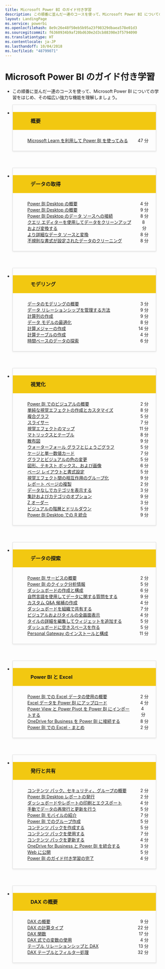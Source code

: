 ```yaml
---
title: Microsoft Power BI のガイド付き学習
description: この順番に並んだ一連のコースを使って、Microsoft Power BI についての学習をはじめ、その幅広い強力な機能を理解しましょう。
layout: LandingPage
ms.service: powerbi
ms.openlocfilehash: 8e9c26e48f50eb5b95a23f98329dbaea578e01d3
ms.sourcegitcommit: f6360934b9af20bd630e2d3cb88398e3f5794090
ms.translationtype: HT
ms.contentlocale: ja-JP
ms.lasthandoff: 10/04/2018
ms.locfileid: "48799071"
---
```

<div id="main" class="v2">
    <div class="container">
        <h1>Microsoft Power BI のガイド付き学習</h1>
        <ul id="databases" class="cardsL panelContent" style="display: block; margin: 0px;">
          <li class="fullSpan">
              <div class="container intro">
                  <p>この順番に並んだ一連のコースを使って、Microsoft Power BI についての学習をはじめ、その幅広い強力な機能を理解しましょう。</p>
              </div>
          </li>
          <li>
            <div class="cardSize">
                <div class="cardPadding">
                  <div class="card" style="padding: 0 12px 54px 0;">
                      <div class="cardText" style="box-shadow: 0 2px 5px #e8e8e8; border: 1px solid #dbdbdb;">
                          <h3 class="bgdAccent1" style="padding: 8px; display: flex; background: #f2c811; font-weight: bold; border-bottom: 0; margin-bottom: 0; line-height: 42px">
                            <div class="cardImageOuter" style="margin: 0 8px 0 10px;">
                              <div class="cardImage" style="width: 32px;">
                                <img src="media/logo_power-bi.svg" alt="" data-linktype="absolute-path" class="x-hidden-focus" style="position: relative; top: 6px;">
                              </div>
                            </div>
概要 </h3>
                          <ul class="noBullet" style="margin: 24px;">
                              <li style="display: flex; justify-content: space-between;">
                                <a class="barLink" href="https://docs.microsoft.com/learn/paths/create-use-analytics-reports-power-bi/">Microsoft Learn を利用して Power BI を使ってみる</a>
                                <span style="margin-left: 32px; align-self: center;">47 分</span>
                              </li>                              
                          </ul>
                      </div>
                    </div>
                </div>
            </div>
          </li>
          <li>
            <div class="cardSize">
                <div class="cardPadding">
                  <div class="card" style="padding: 0 12px 54px 0;">
                      <div class="cardText" style="box-shadow: 0 2px 5px #e8e8e8; border: 1px solid #dbdbdb;">
                          <h3 class="bgdAccent1" style="padding: 8px; display: flex; background: #f2c811; font-weight: bold; border-bottom: 0; margin-bottom: 0; line-height: 42px">
                            <div class="cardImageOuter" style="margin: 0 8px 0 10px;">
                              <div class="cardImage" style="width: 32px;">
                                <img src="media/pbi-getting-data.svg" alt="" data-linktype="absolute-path" class="x-hidden-focus" style="position: relative; top: 6px;">
                              </div>
                            </div>
データの取得 </h3>
                          <ul class="noBullet" style="margin: 24px;">
                              <li style="display: flex; justify-content: space-between;">
                                <a class="barLink" href="gettingdata.yml?tutorial-step=1">Power BI Desktop の概要</a>
                                <span style="margin-left: 32px; align-self: center;">4 分</span>
                              </li>
                              <li style="display: flex; justify-content: space-between;">
                                <a class="barLink" href="gettingdata.yml?tutorial-step=2">Power BI Desktop の概要</a>
                                <span style="margin-left: 32px; align-self: center;">9 分</span>
                              </li>
                              <li style="display: flex; justify-content: space-between;">
                                <a class="barLink" href="gettingdata.yml?tutorial-step=3">Power BI Desktop のデータ ソースへの接続</a>
                                <span style="margin-left: 32px; align-self: center;">8 分</span>
                              </li>
                              <li style="display: flex; justify-content: space-between;">
                                <a class="barLink" href="gettingdata.yml?tutorial-step=4">クエリ エディターを使用してデータをクリーンアップおよび変換する</a>
                                <span style="margin-left: 32px; align-self: center;">8 分</span>
                              </li>
                              <li style="display: flex; justify-content: space-between;">
                                <a class="barLink" href="gettingdata.yml?tutorial-step=5">より詳細なデータ ソースと変換</a>
                                <span style="margin-left: 32px; align-self: center;">8 分</span>
                              </li>
                              <li style="display: flex; justify-content: space-between;">
                                <a class="barLink" href="gettingdata.yml?tutorial-step=6">不規則な書式が設定されたデータのクリーニング</a>
                                <span style="margin-left: 32px; align-self: center;">8 分</span>
                              </li>
                          </ul>
                      </div>
                    </div>
                </div>
            </div>
          </li>
          <li>
            <div class="cardSize">
                <div class="cardPadding">
                  <div class="card" style="padding: 0 12px 54px 0;">
                      <div class="cardText" style="box-shadow: 0 2px 5px #e8e8e8; border: 1px solid #dbdbdb;">
                          <h3 class="bgdAccent1" style="padding: 8px; display: flex; background: #f2c811; font-weight: bold; border-bottom: 0; margin-bottom: 0; line-height: 42px">
                            <div class="cardImageOuter" style="margin: 0 8px 0 10px;">
                              <div class="cardImage" style="width: 32px;">
                                <img src="media/pbi-modeling.svg" alt="" data-linktype="absolute-path" class="x-hidden-focus" style="position: relative; top: 6px;">
                              </div>
                            </div>
モデリング </h3>
                          <ul class="noBullet" style="margin: 24px;">
                              <li style="display: flex; justify-content: space-between;">
                                <a class="barLink" href="modeling.yml?tutorial-step=1">データのモデリングの概要</a>
                                <span style="margin-left: 32px; align-self: center;">3 分</span>
                              </li>
                              <li style="display: flex; justify-content: space-between;">
                                <a class="barLink" href="modeling.yml?tutorial-step=2">データ リレーションシップを管理する方法</a>
                                <span style="margin-left: 32px; align-self: center;">9 分</span>
                              </li>
                              <li style="display: flex; justify-content: space-between;">
                                <a class="barLink" href="modeling.yml?tutorial-step=3">計算列の作成</a>
                                <span style="margin-left: 32px; align-self: center;">9 分</span>
                              </li>
                              <li style="display: flex; justify-content: space-between;">
                                <a class="barLink" href="modeling.yml?tutorial-step=4">データ モデルの最適化</a>
                                <span style="margin-left: 32px; align-self: center;">8 分</span>
                              </li>
                              <li style="display: flex; justify-content: space-between;">
                                <a class="barLink" href="modeling.yml?tutorial-step=5">計算メジャーの作成</a>
                                <span style="margin-left: 32px; align-self: center;">14 分</span>
                              </li>
                              <li style="display: flex; justify-content: space-between;">
                                <a class="barLink" href="modeling.yml?tutorial-step=6">計算テーブルの作成</a>
                                <span style="margin-left: 32px; align-self: center;">4 分</span>
                              </li>
                              <li style="display: flex; justify-content: space-between;">
                                <a class="barLink" href="modeling.yml?tutorial-step=7">時間ベースのデータの探索</a>
                                <span style="margin-left: 32px; align-self: center;">6 分</span>
                              </li>
                          </ul>
                      </div>
                    </div>
                </div>
            </div>
          </li>
          <li>
            <div class="cardSize">
                <div class="cardPadding">
                  <div class="card" style="padding: 0 12px 54px 0;">
                      <div class="cardText" style="box-shadow: 0 2px 5px #e8e8e8; border: 1px solid #dbdbdb;">
                          <h3 class="bgdAccent1" style="padding: 8px; display: flex; background: #f2c811; font-weight: bold; border-bottom: 0; margin-bottom: 0; line-height: 42px">
                            <div class="cardImageOuter" style="margin: 0 8px 0 10px;">
                              <div class="cardImage" style="width: 32px;">
                                <img src="media/pbi-visualizations.svg" alt="" data-linktype="absolute-path" class="x-hidden-focus" style="position: relative; top: 6px;">
                              </div>
                            </div>
視覚化 </h3>
                          <ul class="noBullet" style="margin: 24px;">
                              <li style="display: flex; justify-content: space-between;">
                                <a class="barLink" href="visualizations.yml?tutorial-step=1">Power BI でのビジュアルの概要</a>
                                <span style="margin-left: 32px; align-self: center;">2 分</span>
                              </li>
                              <li style="display: flex; justify-content: space-between;">
                                <a class="barLink" href="visualizations.yml?tutorial-step=2">単純な視覚エフェクトの作成とカスタマイズ</a>
                                <span style="margin-left: 32px; align-self: center;">8 分</span>
                              </li>
                              <li style="display: flex; justify-content: space-between;">
                                <a class="barLink" href="visualizations.yml?tutorial-step=3">複合グラフ</a>
                                <span style="margin-left: 32px; align-self: center;">5 分</span>
                              </li>
                              <li style="display: flex; justify-content: space-between;">
                                <a class="barLink" href="visualizations.yml?tutorial-step=4">スライサー</a>
                                <span style="margin-left: 32px; align-self: center;">7 分</span>
                              </li>
                              <li style="display: flex; justify-content: space-between;">
                                <a class="barLink" href="visualizations.yml?tutorial-step=5">視覚エフェクトのマップ</a>
                                <span style="margin-left: 32px; align-self: center;">11 分</span>
                              </li>
                              <li style="display: flex; justify-content: space-between;">
                                <a class="barLink" href="visualizations.yml?tutorial-step=6">マトリックスとテーブル</a>
                                <span style="margin-left: 32px; align-self: center;">8 分</span>
                              </li>
                              <li style="display: flex; justify-content: space-between;">
                                <a class="barLink" href="visualizations.yml?tutorial-step=7">散布図</a>
                                <span style="margin-left: 32px; align-self: center;">9 分</span>
                              </li>
                              <li style="display: flex; justify-content: space-between;">
                                <a class="barLink" href="visualizations.yml?tutorial-step=8">ウォーターフォール グラフとじょうごグラフ</a>
                                <span style="margin-left: 32px; align-self: center;">5 分</span>
                              </li>
                              <li style="display: flex; justify-content: space-between;">
                                <a class="barLink" href="visualizations.yml?tutorial-step=9">ケージと単一数値カード</a>
                                <span style="margin-left: 32px; align-self: center;">7 分</span>
                              </li>
                              <li style="display: flex; justify-content: space-between;">
                                <a class="barLink" href="visualizations.yml?tutorial-step=10">グラフとビジュアルの色の変更</a>
                                <span style="margin-left: 32px; align-self: center;">5 分</span>
                              </li>
                              <li style="display: flex; justify-content: space-between;">
                                <a class="barLink" href="visualizations.yml?tutorial-step=11">図形、テキスト ボックス、および画像</a>
                                <span style="margin-left: 32px; align-self: center;">6 分</span>
                              </li>
                              <li style="display: flex; justify-content: space-between;">
                                <a class="barLink" href="visualizations.yml?tutorial-step=12">ページ レイアウトと書式設定</a>
                                <span style="margin-left: 32px; align-self: center;">5 分</span>
                              </li>
                              <li style="display: flex; justify-content: space-between;">
                                <a class="barLink" href="visualizations.yml?tutorial-step=13">視覚エフェクト間の相互作用のグループ化</a>
                                <span style="margin-left: 32px; align-self: center;">9 分</span>
                              </li>
                              <li style="display: flex; justify-content: space-between;">
                                <a class="barLink" href="visualizations.yml?tutorial-step=14">レポート ページの複製</a>
                                <span style="margin-left: 32px; align-self: center;">2 分</span>
                              </li>
                              <li style="display: flex; justify-content: space-between;">
                                <a class="barLink" href="visualizations.yml?tutorial-step=15">データなしでカテゴリを表示する</a>
                                <span style="margin-left: 32px; align-self: center;">3 分</span>
                              </li>
                              <li style="display: flex; justify-content: space-between;">
                                <a class="barLink" href="visualizations.yml?tutorial-step=16">集計およびカテゴリのオプション</a>
                                <span style="margin-left: 32px; align-self: center;">9 分</span>
                              </li>
                              <li style="display: flex; justify-content: space-between;">
                                <a class="barLink" href="visualizations.yml?tutorial-step=17">Z オーダー</a>
                                <span style="margin-left: 32px; align-self: center;">3 分</span>
                              </li>
                              <li style="display: flex; justify-content: space-between;">
                                <a class="barLink" href="visualizations.yml?tutorial-step=18">ビジュアルの階層とドリルダウン</a>
                                <span style="margin-left: 32px; align-self: center;">5 分</span>
                              </li>
                              <li style="display: flex; justify-content: space-between;">
                                <a class="barLink" href="visualizations.yml?tutorial-step=19">Power BI Desktop での R 統合</a>
                                <span style="margin-left: 32px; align-self: center;">9 分</span>
                              </li>
                          </ul>
                      </div>
                    </div>
                </div>
            </div>
          </li>
          <li>
            <div class="cardSize">
                <div class="cardPadding">
                  <div class="card" style="padding: 0 12px 54px 0;">
                      <div class="cardText" style="box-shadow: 0 2px 5px #e8e8e8; border: 1px solid #dbdbdb;">
                          <h3 class="bgdAccent1" style="padding: 8px; display: flex; background: #f2c811; font-weight: bold; border-bottom: 0; margin-bottom: 0; line-height: 42px">
                            <div class="cardImageOuter" style="margin: 0 8px 0 10px;">
                              <div class="cardImage" style="width: 32px;">
                                <img src="media/pbi-exploring-data.svg" alt="" data-linktype="absolute-path" class="x-hidden-focus" style="position: relative; top: 6px;">
                              </div>
                            </div>
データの探索 </h3>
                          <ul class="noBullet" style="margin: 24px;">
                              <li style="display: flex; justify-content: space-between;">
                                <a class="barLink" href="exploringdata.yml?tutorial-step=1">Power BI サービスの概要</a>
                                <span style="margin-left: 32px; align-self: center;">2 分</span>
                              </li>
                              <li style="display: flex; justify-content: space-between;">
                                <a class="barLink" href="exploringdata.yml?tutorial-step=2">Power BI のクイック分析情報</a>
                                <span style="margin-left: 32px; align-self: center;">5 分</span>
                              </li>
                              <li style="display: flex; justify-content: space-between;">
                                <a class="barLink" href="exploringdata.yml?tutorial-step=3">ダッシュボードの作成と構成</a>
                                <span style="margin-left: 32px; align-self: center;">6 分</span>
                              </li>
                              <li style="display: flex; justify-content: space-between;">
                                <a class="barLink" href="exploringdata.yml?tutorial-step=4">自然言語を使用してデータに関する質問をする</a>
                                <span style="margin-left: 32px; align-self: center;">9 分</span>
                              </li>
                              <li style="display: flex; justify-content: space-between;">
                                <a class="barLink" href="exploringdata.yml?tutorial-step=5">カスタム Q&amp;A 候補の作成</a>
                                <span style="margin-left: 32px; align-self: center;">4 分</span>
                              </li>
                              <li style="display: flex; justify-content: space-between;">
                                <a class="barLink" href="exploringdata.yml?tutorial-step=6">ダッシュボードを組織で共有する</a>
                                <span style="margin-left: 32px; align-self: center;">7 分</span>
                              </li>
                              <li style="display: flex; justify-content: space-between;">
                                <a class="barLink" href="exploringdata.yml?tutorial-step=7">ビジュアルおよびタイルの全画面表示</a>
                                <span style="margin-left: 32px; align-self: center;">4 分</span>
                              </li>
                              <li style="display: flex; justify-content: space-between;">
                                <a class="barLink" href="exploringdata.yml?tutorial-step=8">タイルの詳細を編集してウィジェットを追加する</a>
                                <span style="margin-left: 32px; align-self: center;">5 分</span>
                              </li>
                              <li style="display: flex; justify-content: space-between;">
                                <a class="barLink" href="exploringdata.yml?tutorial-step=9">ダッシュボードに空きスペースを作る</a>
                                <span style="margin-left: 32px; align-self: center;">5 分</span>
                              </li>
                              <li style="display: flex; justify-content: space-between;">
                                <a class="barLink" href="exploringdata.yml?tutorial-step=10">Personal Gateway のインストールと構成</a>
                                <span style="margin-left: 32px; align-self: center;">11 分</span>
                              </li>
                          </ul>
                      </div>
                    </div>
                </div>
            </div>
          </li>
          <li>
            <div class="cardSize">
                <div class="cardPadding">
                  <div class="card" style="padding: 0 12px 54px 0;">
                      <div class="cardText" style="box-shadow: 0 2px 5px #e8e8e8; border: 1px solid #dbdbdb;">
                          <h3 class="bgdAccent1" style="padding: 8px; display: flex; background: #f2c811; font-weight: bold; border-bottom: 0; margin-bottom: 0; line-height: 42px">
                            <div class="cardImageOuter" style="margin: 0 8px 0 10px;">
                              <div class="cardImage" style="width: 32px;">
                                <img src="media/logo_excel-blk.svg" alt="" data-linktype="absolute-path" class="x-hidden-focus" style="position: relative; top: 6px;">
                              </div>
                            </div>
Power BI と Excel </h3>
                          <ul class="noBullet" style="margin: 24px;">
                              <li style="display: flex; justify-content: space-between;">
                                <a class="barLink" href="powerbiandexcel.yml?tutorial-step=1">Power BI での Excel データの使用の概要</a>
                                <span style="margin-left: 32px; align-self: center;">2 分</span>
                              </li>
                              <li style="display: flex; justify-content: space-between;">
                                <a class="barLink" href="powerbiandexcel.yml?tutorial-step=2">Excel データを Power BI にアップロード</a>
                                <span style="margin-left: 32px; align-self: center;">4 分</span>
                              </li>
                              <li style="display: flex; justify-content: space-between;">
                                <a class="barLink" href="powerbiandexcel.yml?tutorial-step=3">Power View と Power Pivot を Power BI にインポートする</a>
                                <span style="margin-left: 32px; align-self: center;">4 分</span>
                              </li>
                              <li style="display: flex; justify-content: space-between;">
                                <a class="barLink" href="powerbiandexcel.yml?tutorial-step=4">OneDrive for Business を Power BI に接続する</a>
                                <span style="margin-left: 32px; align-self: center;">8 分</span>
                              </li>
                              <li style="display: flex; justify-content: space-between;">
                                <a class="barLink" href="powerbiandexcel.yml?tutorial-step=5">Power BI での Excel - まとめ</a>
                                <span style="margin-left: 32px; align-self: center;">2 分</span>
                              </li>
                          </ul>
                      </div>
                    </div>
                </div>
            </div>
          </li>
          <li>
            <div class="cardSize">
                <div class="cardPadding">
                  <div class="card" style="padding: 0 12px 54px 0;">
                      <div class="cardText" style="box-shadow: 0 2px 5px #e8e8e8; border: 1px solid #dbdbdb;">
                          <h3 class="bgdAccent1" style="padding: 8px; display: flex; background: #f2c811; font-weight: bold; border-bottom: 0; margin-bottom: 0; line-height: 42px">
                            <div class="cardImageOuter" style="margin: 0 8px 0 10px;">
                              <div class="cardImage" style="width: 32px;">
                                <img src="media/pbi-pub-sharing.svg" alt="" data-linktype="absolute-path" class="x-hidden-focus" style="position: relative; top: 6px;">
                              </div>
                            </div>
発行と共有 </h3>
                          <ul class="noBullet" style="margin: 24px;">
                              <li style="display: flex; justify-content: space-between;">
                                <a class="barLink" href="publishingandsharing.yml?tutorial-step=1">コンテンツ パック、セキュリティ、グループの概要</a>
                                <span style="margin-left: 32px; align-self: center;">2 分</span>
                              </li>
                              <li style="display: flex; justify-content: space-between;">
                                <a class="barLink" href="publishingandsharing.yml?tutorial-step=2">Power BI Desktop レポートの発行</a>
                                <span style="margin-left: 32px; align-self: center;">2 分</span>
                              </li>
                              <li style="display: flex; justify-content: space-between;">
                                <a class="barLink" href="publishingandsharing.yml?tutorial-step=3">ダッシュボードやレポートの印刷とエクスポート</a>
                                <span style="margin-left: 32px; align-self: center;">4 分</span>
                              </li>
                              <li style="display: flex; justify-content: space-between;">
                                <a class="barLink" href="publishingandsharing.yml?tutorial-step=4">手動でデータの再発行と更新を行う</a>
                                <span style="margin-left: 32px; align-self: center;">5 分</span>
                              </li>
                              <li style="display: flex; justify-content: space-between;">
                                <a class="barLink" href="publishingandsharing.yml?tutorial-step=5">Power BI モバイルの紹介</a>
                                <span style="margin-left: 32px; align-self: center;">7 分</span>
                              </li>
                              <li style="display: flex; justify-content: space-between;">
                                <a class="barLink" href="publishingandsharing.yml?tutorial-step=6">Power BI でのグループ作成</a>
                                <span style="margin-left: 32px; align-self: center;">5 分</span>
                              </li>
                              <li style="display: flex; justify-content: space-between;">
                                <a class="barLink" href="publishingandsharing.yml?tutorial-step=7">コンテンツ パックを作成する</a>
                                <span style="margin-left: 32px; align-self: center;">5 分</span>
                              </li>
                              <li style="display: flex; justify-content: space-between;">
                                <a class="barLink" href="publishingandsharing.yml?tutorial-step=8">コンテンツ パックを使用する</a>
                                <span style="margin-left: 32px; align-self: center;">7 分</span>
                              </li>
                              <li style="display: flex; justify-content: space-between;">
                                <a class="barLink" href="publishingandsharing.yml?tutorial-step=9">コンテンツ パックを更新する</a>
                                <span style="margin-left: 32px; align-self: center;">4 分</span>
                              </li>
                              <li style="display: flex; justify-content: space-between;">
                                <a class="barLink" href="publishingandsharing.yml?tutorial-step=10">OneDrive for Business と Power BI を統合する</a>
                                <span style="margin-left: 32px; align-self: center;">3 分</span>
                              </li>
                              <li style="display: flex; justify-content: space-between;">
                                <a class="barLink" href="publishingandsharing.yml?tutorial-step=11">Web に公開</a>
                                <span style="margin-left: 32px; align-self: center;">5 分</span>
                              </li>
                              <li style="display: flex; justify-content: space-between;">
                                <a class="barLink" href="publishingandsharing.yml?tutorial-step=12">Power BI のガイド付き学習の完了</a>
                                <span style="margin-left: 32px; align-self: center;">4 分</span>
                              </li>
                          </ul>
                      </div>
                    </div>
                </div>
            </div>
          </li>
          <li>
            <div class="cardSize">
                <div class="cardPadding">
                  <div class="card" style="padding: 0 12px 54px 0;">
                      <div class="cardText" style="box-shadow: 0 2px 5px #e8e8e8; border: 1px solid #dbdbdb;">
                          <h3 class="bgdAccent1" style="padding: 8px; display: flex; background: #f2c811; font-weight: bold; border-bottom: 0; margin-bottom: 0; line-height: 42px">
                            <div class="cardImageOuter" style="margin: 0 8px 0 10px;">
                              <div class="cardImage" style="width: 32px;">
                                <img src="media/pbi-dax-intro.svg" alt="" data-linktype="absolute-path" class="x-hidden-focus" style="position: relative; top: 6px;">
                              </div>
                            </div>
DAX の概要 </h3>
                          <ul class="noBullet" style="margin: 24px;">
                              <li style="display: flex; justify-content: space-between;">
                                <a class="barLink" href="introductiontodax.yml?tutorial-step=1">DAX の概要</a>
                                <span style="margin-left: 32px; align-self: center;">9 分</span>
                              </li>
                              <li style="display: flex; justify-content: space-between;">
                                <a class="barLink" href="introductiontodax.yml?tutorial-step=2">DAX の計算タイプ</a>
                                <span style="margin-left: 32px; align-self: center;">22 分</span>
                              </li>
                              <li style="display: flex; justify-content: space-between;">
                                <a class="barLink" href="introductiontodax.yml?tutorial-step=3">DAX 関数</a>
                                <span style="margin-left: 32px; align-self: center;">17 分</span>
                              </li>
                              <li style="display: flex; justify-content: space-between;">
                                <a class="barLink" href="introductiontodax.yml?tutorial-step=4">DAX 式での変数の使用</a>
                                <span style="margin-left: 32px; align-self: center;">4 分</span>
                              </li>
                              <li style="display: flex; justify-content: space-between;">
                                <a class="barLink" href="introductiontodax.yml?tutorial-step=5">テーブル リレーションシップと DAX</a>
                                <span style="margin-left: 32px; align-self: center;">13 分</span>
                              </li>
                              <li style="display: flex; justify-content: space-between;">
                                <a class="barLink" href="introductiontodax.yml?tutorial-step=6">DAX テーブルとフィルター処理</a>
                                <span style="margin-left: 32px; align-self: center;">32 分</span>
                              </li>
                          </ul>
                      </div>
                    </div>
                </div>
            </div>
          </li>
      </ul>
    </div>
</div>